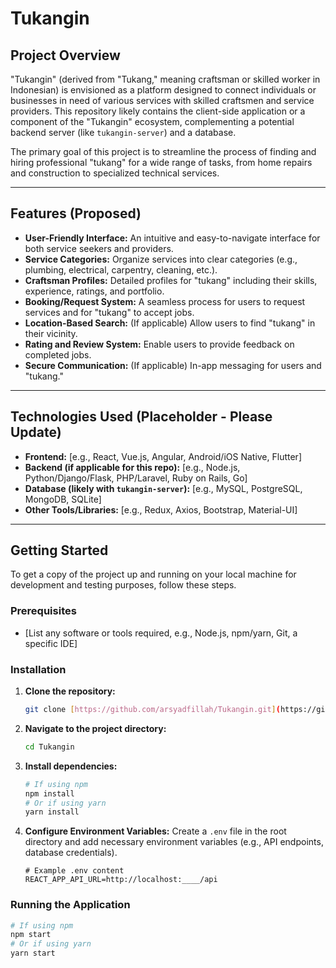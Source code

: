 # Tukangin

## Project Overview

"Tukangin" (derived from "Tukang," meaning craftsman or skilled worker in Indonesian) is envisioned as a platform designed to connect individuals or businesses in need of various services with skilled craftsmen and service providers. This repository likely contains the client-side application or a component of the "Tukangin" ecosystem, complementing a potential backend server (like `tukangin-server`) and a database.

The primary goal of this project is to streamline the process of finding and hiring professional "tukang" for a wide range of tasks, from home repairs and construction to specialized technical services.

---

## Features (Proposed)

* **User-Friendly Interface:** An intuitive and easy-to-navigate interface for both service seekers and providers.
* **Service Categories:** Organize services into clear categories (e.g., plumbing, electrical, carpentry, cleaning, etc.).
* **Craftsman Profiles:** Detailed profiles for "tukang" including their skills, experience, ratings, and portfolio.
* **Booking/Request System:** A seamless process for users to request services and for "tukang" to accept jobs.
* **Location-Based Search:** (If applicable) Allow users to find "tukang" in their vicinity.
* **Rating and Review System:** Enable users to provide feedback on completed jobs.
* **Secure Communication:** (If applicable) In-app messaging for users and "tukang."

---

## Technologies Used (Placeholder - Please Update)

* **Frontend:** [e.g., React, Vue.js, Angular, Android/iOS Native, Flutter]
* **Backend (if applicable for this repo):** [e.g., Node.js, Python/Django/Flask, PHP/Laravel, Ruby on Rails, Go]
* **Database (likely with `tukangin-server`):** [e.g., MySQL, PostgreSQL, MongoDB, SQLite]
* **Other Tools/Libraries:** [e.g., Redux, Axios, Bootstrap, Material-UI]

---

## Getting Started

To get a copy of the project up and running on your local machine for development and testing purposes, follow these steps.

### Prerequisites

* [List any software or tools required, e.g., Node.js, npm/yarn, Git, a specific IDE]

### Installation

1.  **Clone the repository:**
    ```bash
    git clone [https://github.com/arsyadfillah/Tukangin.git](https://github.com/arsyadfillah/Tukangin.git)
    ```
2.  **Navigate to the project directory:**
    ```bash
    cd Tukangin
    ```
3.  **Install dependencies:**
    ```bash
    # If using npm
    npm install
    # Or if using yarn
    yarn install
    ```
4.  **Configure Environment Variables:**
    Create a `.env` file in the root directory and add necessary environment variables (e.g., API endpoints, database credentials).
    ```
    # Example .env content
    REACT_APP_API_URL=http://localhost:____/api
    ```

### Running the Application

```bash
# If using npm
npm start
# Or if using yarn
yarn start

